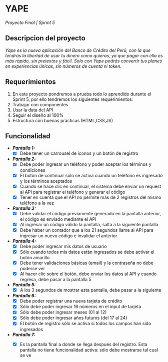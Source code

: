 # YAPE
_Proyecto Final | Sprint 5_

## Descripcion del proyecto
_Yape es la nueva aplicación del Banco de Crédito del Perú, con la que tendrás la libertad de usar tu dinero como quieras, ya que pagar con ella es más rápido, sin pretextos y fácil. Solo con Yape podrás convertir tus planes en experiencias únicas, sin números de cuenta ni token._

## Requerimientos
1. En este proyecto pondremos a prueba todo lo aprendido durante el Sprint 5, por ello tendremos los siguientes requerimientos:
2. Trabajar con componentes
3. Usar la data del API
4. Seguir el diseño al 100%
5. Estructura con buenas prácticas (HTML,CSS,JS)

## Funcionalidad
- _**Pantalla 1:**_
  - [x] Debe tener un carrousel de íconos y un botón de registro
- _**Pantalla 2:**_
  - [x] Debe poder ingresar un teléfono y poder aceptar los términos y condiciones
  - [x] El botón de continuar sólo se activa cuando un teléfono es ingresado y los términos aceptados
  - [x] Cuando se hace clic en continuar, el sistema debe enviar un request al API para registrar el teléfono y generar el código
  - [x] Tener en cuenta que el API no permite más de 2 registros del mismo teléfono a la vez
- _**Pantalla 3:**_
  - [x] Debe validar el código previamente generado en la pantalla anterior, el código es enviado mediante el API
  - [x] Al ingresar un código válido la pantalla, salta a la siguiente pantalla
  - [x] Debe haber un contador que a los 21 segundos llame al API para ingresar un nuevo código e invalidar el anterior
- _**Pantalla 4:**_
  - [x] Debe poder ingresar mis datos de usuario
  - [x] Sólo cuando todos mis datos están ingresados se debe activar el botón amarillo
  - [x] Debe tener validaciones básicas (email) y la contraseña no debe poderse ver
  - [x] Al hacer clic sobre el botón, debe enviar los datos al API y cuando regresa, debe pasar a la pantalla 5
- _**Pantalla 5:**_
  - [x] A los 3 segundos de mostrar esta pantalla, debe pasar a la siguiente
- _**Pantalla 6:**_
  - [x] Debe poder registrar una nueva tarjeta de crédito
  - [x] Sólo debe poder ingresar 16 números en el input de tarjeta
  - [x] Sólo debe poder ingresar meses (01 al 12)
  - [x] Sólo debe poder ingresar años futuros (del 17 al 24) 
  - [x] El botón de registro sólo se activa si todos los campos han sido ingresados
- _**Pantalla 7:**_
  - [x] Es la pantalla final a donde se llega después del registro. Esta pantalla no tiene funcionalidad activa: sólo debe mostrarse tal cual se ve


